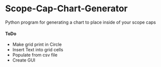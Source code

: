 # Scope-Cap-Chart-Generator
Python program for generating a chart to place inside of your scope caps

#### ToDo
 - Make grid print in Circle
 - Insert Text into grid cells
 - Populate from csv file
 - Create GUI
